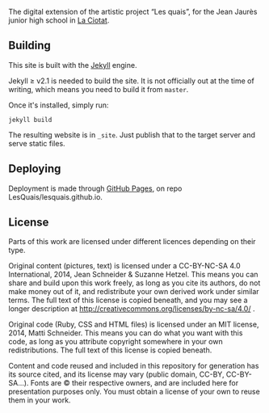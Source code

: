 The digital extension of the artistic project “Les quais”, for the Jean Jaurès junior high school in [La Ciotat](https://wiki.openstreetmap.org/wiki/La_Ciotat).


Building
--------

This site is built with the [Jekyll](http://jekyllrb.com) engine.

Jekyll ≥ v2.1 is needed to build the site. It is not officially out at the time of writing, which means you need to build it from `master`.

Once it's installed, simply run:

```
jekyll build
```

The resulting website is in `_site`. Just publish that to the target server and serve static files.


Deploying
---------

Deployment is made through [GitHub Pages](https://pages.github.com), on repo LesQuais/lesquais.github.io.


License
-------

Parts of this work are licensed under different licences depending on their type.

Original content (pictures, text) is licensed under a CC-BY-NC-SA 4.0 International, 2014, Jean Schneider & Suzanne Hetzel.
This means you can share and build upon this work freely, as long as you cite its authors, do not make money out of it, and redistribute your own derived work under similar terms.
The full text of this license is copied beneath, and you may see a longer description at http://creativecommons.org/licenses/by-nc-sa/4.0/ .

Original code (Ruby, CSS and HTML files) is licensed under an MIT license, 2014, Matti Schneider.
This means you can do what you want with this code, as long as you attribute copyright somewhere in your own redistributions.
The full text of this license is copied beneath.

Content and code reused and included in this repository for generation has its source cited, and its license may vary (public domain, CC-BY, CC-BY-SA…).
Fonts are © their respective owners, and are included here for presentation purposes only. You must obtain a license of your own to reuse them in your work.
